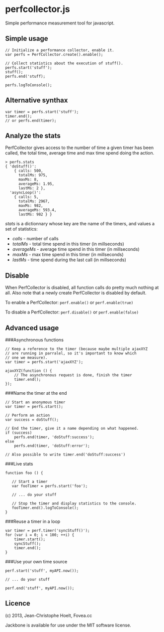 perfcollector.js
================

Simple performance measurement tool for javascript.

Simple usage
------------

    // Initialize a performance collector, enable it.
    var perfs = PerfCollector.create().enable();

    // Collect statistics about the execution of stuff().
    perfs.start('stuff');
    stuff();
    perfs.end('stuff);

    perfs.logToConsole();

Alternative synthax
-------------------

    var timer = perfs.start('stuff');
    timer.end();
    // or perfs.end(timer);

Analyze the stats
-----------------

PerfCollector gives access to the number of time a given timer has been called,
the total time, average time and max time spend doing the action.

    > perfs.stats
    { 'doStuff()': 
        { calls: 500,
          totalMs: 975,
          maxMs: 8,
          averageMs: 1.95,
          lastMs: 2 },
      'asyncLoop()': 
        { calls: 5,
          totalMs: 2967,
          maxMs: 982,
          averageMs: 593.4,
          lastMs: 982 } }

*stats* is a dictionnary whose key are the name of the timers, and values
a set of statistics:

 - *calls* - number of calls
 - *totalMs* - total time spend in this timer (in millseconds)
 - *averageMs* - average time spend in this timer (in millseconds)
 - *maxMs* - max time spend in this timer (in millseconds)
 - *lastMs* - time spend during the last call (in millseconds)

Disable
-------
When PerfCollector is disabled, all function calls do pretty much nothing at all.
Also note that a newly create PerfCollector is disabled by default.

To enable a PerfCollector: `perf.enable()` or `perf.enable(true)`

To disable a PerfCollector: `perf.disable()` or `perf.enable(false)`

Advanced usage
--------------

###Asynchronous functions

    // Keep a reference to the timer (because maybe multiple ajaxXYZ
    // are running in parralel, so it's important to know which
    // one we measure).
    var timer = perfs.start('ajaxXYZ');
    
    ajaxXYZ(function () {
        // The asynchronous request is done, finish the timer
        timer.end();
    });

###Name the timer at the end

    // Start an anonymous timer
    var timer = perfs.start();

    // Perform an action
    var success = doStuff();

    // End the timer, give it a name depending on what happened.
    if (success)
        perfs.end(timer, 'doStuff:success');
    else
        perfs.end(timer, 'doStuff:error');
    
    // Also possible to write timer.end('doStuff:success')

###Live stats

    function foo () {
       
       // Start a timer
       var fooTimer = perfs.start('foo');
       
       // ... do your stuff
        
       // Stop the timer and display statistics to the console.
       fooTimer.end().logToConsole();
    }

###Reuse a timer in a loop

    var timer = perf.timer('syncStuff()');
    for (var i = 0; i < 100; ++i) {
        timer.start();
        syncStuff();
        timer.end();
    }

###Use your own time source

    perf.start('stuff', myAPI.now());
    
    // ... do your stuff
    
    perf.end('stuff', myAPI.now());

Licence
-------

(c) 2013, Jean-Christophe Hoelt, Fovea.cc

Jackbone is available for use under the MIT software license.
